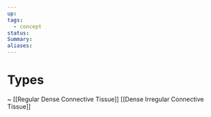 ```yaml
---
up: 
tags:
  - concept
status: 
Summary:
aliases:
---
```

# Types
~
[[Regular Dense Connective Tissue]]
[[Dense Irregular Connective Tissue]]